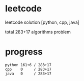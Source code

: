 # leetcode
leetcode solution [python, cpp, java]

total 283+17 algorithms problem
# progress	
	python 161+6 / 283+17
	cpp    0     / 283+17
	java   0     / 283+17
